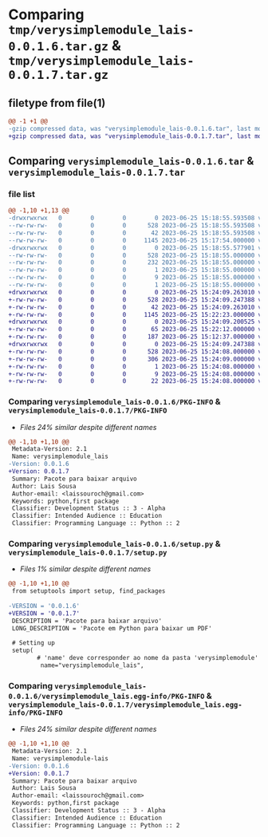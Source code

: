 # Comparing `tmp/verysimplemodule_lais-0.0.1.6.tar.gz` & `tmp/verysimplemodule_lais-0.0.1.7.tar.gz`

## filetype from file(1)

```diff
@@ -1 +1 @@
-gzip compressed data, was "verysimplemodule_lais-0.0.1.6.tar", last modified: Sun Jun 25 15:18:55 2023, max compression
+gzip compressed data, was "verysimplemodule_lais-0.0.1.7.tar", last modified: Sun Jun 25 15:24:09 2023, max compression
```

## Comparing `verysimplemodule_lais-0.0.1.6.tar` & `verysimplemodule_lais-0.0.1.7.tar`

### file list

```diff
@@ -1,10 +1,13 @@
-drwxrwxrwx   0        0        0        0 2023-06-25 15:18:55.593508 verysimplemodule_lais-0.0.1.6/
--rw-rw-rw-   0        0        0      528 2023-06-25 15:18:55.593508 verysimplemodule_lais-0.0.1.6/PKG-INFO
--rw-rw-rw-   0        0        0       42 2023-06-25 15:18:55.593508 verysimplemodule_lais-0.0.1.6/setup.cfg
--rw-rw-rw-   0        0        0     1145 2023-06-25 15:17:54.000000 verysimplemodule_lais-0.0.1.6/setup.py
-drwxrwxrwx   0        0        0        0 2023-06-25 15:18:55.577901 verysimplemodule_lais-0.0.1.6/verysimplemodule_lais.egg-info/
--rw-rw-rw-   0        0        0      528 2023-06-25 15:18:55.000000 verysimplemodule_lais-0.0.1.6/verysimplemodule_lais.egg-info/PKG-INFO
--rw-rw-rw-   0        0        0      232 2023-06-25 15:18:55.000000 verysimplemodule_lais-0.0.1.6/verysimplemodule_lais.egg-info/SOURCES.txt
--rw-rw-rw-   0        0        0        1 2023-06-25 15:18:55.000000 verysimplemodule_lais-0.0.1.6/verysimplemodule_lais.egg-info/dependency_links.txt
--rw-rw-rw-   0        0        0        9 2023-06-25 15:18:55.000000 verysimplemodule_lais-0.0.1.6/verysimplemodule_lais.egg-info/requires.txt
--rw-rw-rw-   0        0        0        1 2023-06-25 15:18:55.000000 verysimplemodule_lais-0.0.1.6/verysimplemodule_lais.egg-info/top_level.txt
+drwxrwxrwx   0        0        0        0 2023-06-25 15:24:09.263010 verysimplemodule_lais-0.0.1.7/
+-rw-rw-rw-   0        0        0      528 2023-06-25 15:24:09.247388 verysimplemodule_lais-0.0.1.7/PKG-INFO
+-rw-rw-rw-   0        0        0       42 2023-06-25 15:24:09.263010 verysimplemodule_lais-0.0.1.7/setup.cfg
+-rw-rw-rw-   0        0        0     1145 2023-06-25 15:22:23.000000 verysimplemodule_lais-0.0.1.7/setup.py
+drwxrwxrwx   0        0        0        0 2023-06-25 15:24:09.200525 verysimplemodule_lais-0.0.1.7/verysimplemodule_lais/
+-rw-rw-rw-   0        0        0       65 2023-06-25 15:22:12.000000 verysimplemodule_lais-0.0.1.7/verysimplemodule_lais/__init__.py
+-rw-rw-rw-   0        0        0      187 2023-06-25 15:12:37.000000 verysimplemodule_lais-0.0.1.7/verysimplemodule_lais/baixar_arquivo.py
+drwxrwxrwx   0        0        0        0 2023-06-25 15:24:09.247388 verysimplemodule_lais-0.0.1.7/verysimplemodule_lais.egg-info/
+-rw-rw-rw-   0        0        0      528 2023-06-25 15:24:08.000000 verysimplemodule_lais-0.0.1.7/verysimplemodule_lais.egg-info/PKG-INFO
+-rw-rw-rw-   0        0        0      306 2023-06-25 15:24:09.000000 verysimplemodule_lais-0.0.1.7/verysimplemodule_lais.egg-info/SOURCES.txt
+-rw-rw-rw-   0        0        0        1 2023-06-25 15:24:08.000000 verysimplemodule_lais-0.0.1.7/verysimplemodule_lais.egg-info/dependency_links.txt
+-rw-rw-rw-   0        0        0        9 2023-06-25 15:24:08.000000 verysimplemodule_lais-0.0.1.7/verysimplemodule_lais.egg-info/requires.txt
+-rw-rw-rw-   0        0        0       22 2023-06-25 15:24:08.000000 verysimplemodule_lais-0.0.1.7/verysimplemodule_lais.egg-info/top_level.txt
```

### Comparing `verysimplemodule_lais-0.0.1.6/PKG-INFO` & `verysimplemodule_lais-0.0.1.7/PKG-INFO`

 * *Files 24% similar despite different names*

```diff
@@ -1,10 +1,10 @@
 Metadata-Version: 2.1
 Name: verysimplemodule_lais
-Version: 0.0.1.6
+Version: 0.0.1.7
 Summary: Pacote para baixar arquivo
 Author: Lais Sousa
 Author-email: <laissouroch@gmail.com>
 Keywords: python,first package
 Classifier: Development Status :: 3 - Alpha
 Classifier: Intended Audience :: Education
 Classifier: Programming Language :: Python :: 2
```

### Comparing `verysimplemodule_lais-0.0.1.6/setup.py` & `verysimplemodule_lais-0.0.1.7/setup.py`

 * *Files 1% similar despite different names*

```diff
@@ -1,10 +1,10 @@
 from setuptools import setup, find_packages
 
-VERSION = '0.0.1.6' 
+VERSION = '0.0.1.7' 
 DESCRIPTION = 'Pacote para baixar arquivo'
 LONG_DESCRIPTION = 'Pacote em Python para baixar um PDF'
 
 # Setting up
 setup(
        # 'name' deve corresponder ao nome da pasta 'verysimplemodule'
         name="verysimplemodule_lais",
```

### Comparing `verysimplemodule_lais-0.0.1.6/verysimplemodule_lais.egg-info/PKG-INFO` & `verysimplemodule_lais-0.0.1.7/verysimplemodule_lais.egg-info/PKG-INFO`

 * *Files 24% similar despite different names*

```diff
@@ -1,10 +1,10 @@
 Metadata-Version: 2.1
 Name: verysimplemodule-lais
-Version: 0.0.1.6
+Version: 0.0.1.7
 Summary: Pacote para baixar arquivo
 Author: Lais Sousa
 Author-email: <laissouroch@gmail.com>
 Keywords: python,first package
 Classifier: Development Status :: 3 - Alpha
 Classifier: Intended Audience :: Education
 Classifier: Programming Language :: Python :: 2
```

